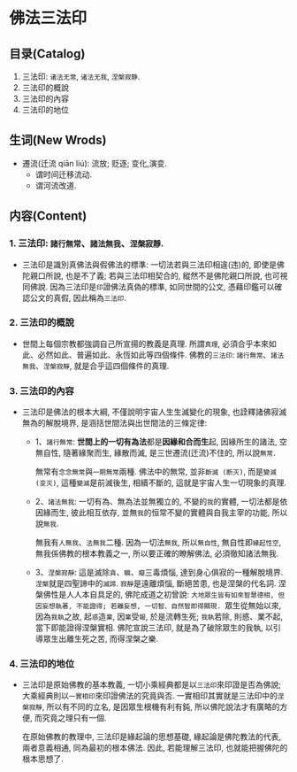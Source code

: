 # 佛法三法印

## 目录(Catalog)
1. 三法印: `诸法无常`, `诸法无我`, `涅槃寂静`.
2. 三法印的概說
3. 三法印的內容
4. 三法印的地位



## 生词(New Wrods)
- 遷流(迁流 qiān liú): 流放; 贬逐; 变化,演变.
    + 谓时间迁移流动.
    + 谓河流改道.


## 内容(Content)
### 1. 三法印: `諸行無常`、`諸法無我`、`涅槃寂靜`. 
- 三法印是識別真佛法與假佛法的標準: 一切法若與三法印相違(违)的, 即使是佛陀親口所說, 也是不了義; 若與三法印相契合的, 縱然不是佛陀親口所說, 也可視同佛說. 因為三法印是`印`證佛法真偽的標準, 如同世間的公文, 憑藉印鑑可以確認公文的真假, 因此稱為`三法印`. 

### 2. 三法印的概說
- 世間上每個宗教都強調自己所宣揚的教義是真理. 所謂`真理`, 必須合乎本來如此、必然如此、普遍如此、永恆如此等四個條件. 佛教的`三法印`: `諸行無常`、`諸法無我`、`涅槃寂靜`, 就是合乎這四個條件的真理. 

### 3. 三法印的內容
- 三法印是佛法的根本大綱, 不僅說明宇宙人生生滅變化的現象, 也詮釋諸佛寂滅無為的解脫境界, 是涵括世間法與出世間法的三條定律: 
    + 1、`諸行無常`: **世間上的一切有為法**都是**因緣和合而生**起, 因緣所生的諸法, 空無自性, 隨著緣聚而生, 緣散而滅, 是三世遷流(迁流)不住的, 所以說`無常`. 
      
      無常有`念念無常`與`一期無常`兩種. 佛法中的無常, 並非`斷滅 (断灭)`, 而是`變滅 (变灭)`, 這種`變滅`是前滅後生, 相續不斷的, 這就是宇宙人生一切現象的真理. 

    + 2、`諸法無我`: 一切有為、無為法並無獨立的, 不變的`我`的實體, 一切法都是依因緣而生, 彼此相互依存, 並無`我`的恒常不變的實體與自我主宰的功能, 所以說`無我`. 
    
      無我有`人無我`、`法無我`二種. 因為一切法`無我`, 所以`無自性`, 無自性即`緣起性空`, 無我係佛教的根本教義之一, 所以要正確的瞭解佛法, 必須徹知諸法無我. 

    + 3、`涅槃寂靜`: 這是滅除`貪`、`瞋`、`癡`三毒煩惱, 達到身心俱寂的一種解脫境界. `涅槃`就是四聖諦中的`滅諦`. `寂靜`是遠離煩惱, 斷絕苦患, 也是涅槃的代名詞. 
      涅槃佛性是人人本自具足的, 佛陀成道之初曾說: `大地眾生皆有如來智慧德相, 但因妄想執著, 不能證得; 若離妄想, 一切智、自然智即得顯現. `眾生從無始以來, 因為`我執`之故, 起`惑`造`業`, 因`業`受`報`, 於是流轉生死; `我執`若除, 則惑、業不起, 當下即能證得涅槃實相. 佛陀宣說三法印, 就是為了破除眾生的我執, 以引導眾生出離生死之苦, 而得涅槃之樂. 

### 4. 三法印的地位
- 三法印是原始佛教的基本教義, 一切小乘經典都是以`三法印`來印證是否為佛說; 大乘經典則以`一實相印`來印證佛法的究竟與否. 一實相印其實就是三法印中的`涅槃寂靜`, 所以有不同的立名, 是因眾生根機有利有鈍, 所以佛陀說法才有廣略的方便, 而究竟之理只有一個. 
  
  在原始佛教的教理中, 三法印是緣起論的思想基礎, 緣起論是佛陀教法的代表, 兩者意義相通, 同為最初的根本佛法. 因此, 若能理解三法印, 也就能把握佛陀的根本思想了. 